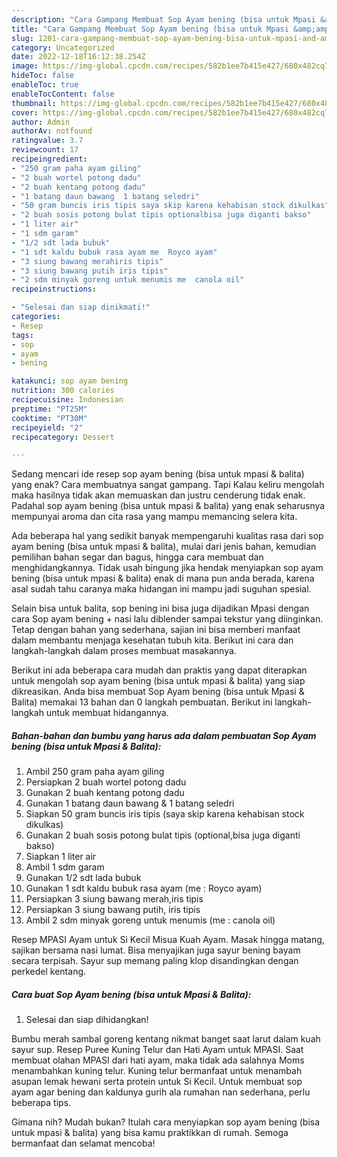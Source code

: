 ```yaml
---
description: "Cara Gampang Membuat Sop Ayam bening (bisa untuk Mpasi &amp;amp; Balita), Lezat"
title: "Cara Gampang Membuat Sop Ayam bening (bisa untuk Mpasi &amp;amp; Balita), Lezat"
slug: 1201-cara-gampang-membuat-sop-ayam-bening-bisa-untuk-mpasi-and-amp-balita-lezat
category: Uncategorized
date: 2022-12-18T16:12:38.254Z
image: https://img-global.cpcdn.com/recipes/582b1ee7b415e427/680x482cq70/sop-ayam-bening-bisa-untuk-mpasi-balita-foto-resep-utama.jpg
hideToc: false
enableToc: true
enableTocContent: false
thumbnail: https://img-global.cpcdn.com/recipes/582b1ee7b415e427/680x482cq70/sop-ayam-bening-bisa-untuk-mpasi-balita-foto-resep-utama.jpg
cover: https://img-global.cpcdn.com/recipes/582b1ee7b415e427/680x482cq70/sop-ayam-bening-bisa-untuk-mpasi-balita-foto-resep-utama.jpg
author: Admin
authorAv: notfound
ratingvalue: 3.7
reviewcount: 17
recipeingredient:
- "250 gram paha ayam giling"
- "2 buah wortel potong dadu"
- "2 buah kentang potong dadu"
- "1 batang daun bawang  1 batang seledri"
- "50 gram buncis iris tipis saya skip karena kehabisan stock dikulkas"
- "2 buah sosis potong bulat tipis optionalbisa juga diganti bakso"
- "1 liter air"
- "1 sdm garam"
- "1/2 sdt lada bubuk"
- "1 sdt kaldu bubuk rasa ayam me  Royco ayam"
- "3 siung bawang merahiris tipis"
- "3 siung bawang putih iris tipis"
- "2 sdm minyak goreng untuk menumis me  canola oil"
recipeinstructions:

- "Selesai dan siap dinikmati!"
categories:
- Resep
tags:
- sop
- ayam
- bening

katakunci: sop ayam bening 
nutrition: 300 calories
recipecuisine: Indonesian
preptime: "PT25M"
cooktime: "PT30M"
recipeyield: "2"
recipecategory: Dessert

---
```



Sedang mencari ide resep sop ayam bening (bisa untuk mpasi &amp; balita) yang enak? Cara membuatnya sangat gampang. Tapi Kalau keliru mengolah maka hasilnya tidak akan memuaskan dan justru cenderung tidak enak. Padahal sop ayam bening (bisa untuk mpasi &amp; balita) yang enak seharusnya mempunyai aroma dan cita rasa yang mampu memancing selera kita.


Ada beberapa hal yang sedikit banyak mempengaruhi kualitas rasa dari sop ayam bening (bisa untuk mpasi &amp; balita), mulai dari jenis bahan, kemudian pemilihan bahan segar dan bagus, hingga cara membuat dan menghidangkannya. Tidak usah bingung jika hendak menyiapkan sop ayam bening (bisa untuk mpasi &amp; balita) enak di mana pun anda berada, karena asal sudah tahu caranya maka hidangan ini mampu jadi suguhan spesial.

Selain bisa untuk balita, sop bening ini bisa juga dijadikan Mpasi dengan cara Sop ayam bening + nasi lalu diblender sampai tekstur yang diinginkan. Tetap dengan bahan yang sederhana, sajian ini bisa memberi manfaat dalam membantu menjaga kesehatan tubuh kita. Berikut ini cara dan langkah-langkah dalam proses membuat masakannya.


Berikut ini ada beberapa cara mudah dan praktis yang dapat diterapkan untuk mengolah sop ayam bening (bisa untuk mpasi &amp; balita) yang siap dikreasikan. Anda bisa membuat Sop Ayam bening (bisa untuk Mpasi &amp; Balita) memakai 13 bahan dan 0 langkah pembuatan. Berikut ini langkah-langkah untuk membuat hidangannya.

<!--inarticleads1-->

##### Bahan-bahan dan bumbu yang harus ada dalam pembuatan Sop Ayam bening (bisa untuk Mpasi &amp; Balita):

1. Ambil 250 gram paha ayam giling
1. Persiapkan 2 buah wortel potong dadu
1. Gunakan 2 buah kentang potong dadu
1. Gunakan 1 batang daun bawang &amp; 1 batang seledri
1. Siapkan 50 gram buncis iris tipis (saya skip karena kehabisan stock dikulkas)
1. Gunakan 2 buah sosis potong bulat tipis (optional,bisa juga diganti bakso)
1. Siapkan 1 liter air
1. Ambil 1 sdm garam
1. Gunakan 1/2 sdt lada bubuk
1. Gunakan 1 sdt kaldu bubuk rasa ayam (me : Royco ayam)
1. Persiapkan 3 siung bawang merah,iris tipis
1. Persiapkan 3 siung bawang putih, iris tipis
1. Ambil 2 sdm minyak goreng untuk menumis (me : canola oil)


Resep MPASI Ayam untuk Si Kecil Misua Kuah Ayam. Masak hingga matang, sajikan bersama nasi lumat. Bisa menyajikan juga sayur bening bayam secara terpisah. Sayur sup memang paling klop disandingkan dengan perkedel kentang. 

<!--inarticleads2-->

##### Cara buat Sop Ayam bening (bisa untuk Mpasi &amp; Balita):


1. Selesai dan siap dihidangkan!

Bumbu merah sambal goreng kentang nikmat banget saat larut dalam kuah sayur sup. Resep Puree Kuning Telur dan Hati Ayam untuk MPASI. Saat membuat olahan MPASI dari hati ayam, maka tidak ada salahnya Moms menambahkan kuning telur. Kuning telur bermanfaat untuk menambah asupan lemak hewani serta protein untuk Si Kecil. Untuk membuat sop ayam agar bening dan kaldunya gurih ala rumahan nan sederhana, perlu beberapa tips. 

Gimana nih? Mudah bukan? Itulah cara menyiapkan sop ayam bening (bisa untuk mpasi &amp; balita) yang bisa kamu praktikkan di rumah. Semoga bermanfaat dan selamat mencoba!
